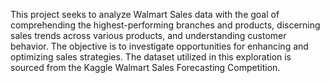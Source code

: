 This project seeks to analyze Walmart Sales data with the goal of comprehending the highest-performing branches and products, discerning sales trends across various products, and understanding customer behavior. The objective is to investigate opportunities for enhancing and optimizing sales strategies. The dataset utilized in this exploration is sourced from the Kaggle Walmart Sales Forecasting Competition.
